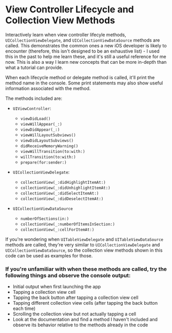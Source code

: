 #  View Controller Lifecycle and Collection View Methods
Interactively learn when view controller lifecyle methods, `UICollectionViewDelegate`, and `UICollectionViewDataSource` methods are called. This demonstrates the common ones a new iOS developer is likely to encounter (therefore, this isn't designed to be an exhaustive list) - I used this in the past to help me learn these, and it's still a useful reference for me now. This is also a way I learn new concepts that can be more in-depth than what a tutorial can provide.

When each lifecycle method or delegate method is called, it'll print the method name in the console. Some print statements may also show useful information associated with the method.

The methods included are:
- `UIViewController`:
    - `viewDidLoad()`
    - `viewWillAppear(_:)`
    - `viewDidAppear(_:)`
    - `viewWillLayoutSubviews()`
    - `viewDidLayoutSubviews()`
    - `didReceiveMemoryWarning()`
    - `viewWillTransition(to:with:)`
    - `willTransition(to:with:)`
    - `prepare(for:sender:)`

- `UICollectionViewDelegate`:
    - `collectionView(_:didHighlightItemAt:)`
    - `collectionView(_:didUnhighlightItemAt:)`
    - `collectionView(_:didSelectItemAt:)`
    - `collectionView(_:didDeselectItemAt:)`
    
- `UICollectionViewDataSource`
    - `numberOfSections(in:)`
    - `collectionView(_:numberOfItemsInSection:)`
    - `collectionView(_:cellForItemAt:)`

If you're wondering when `UITableViewDelegate` and `UITableViewDataSource` methods are called, they're very similar to `UICollectionViewDelegate` and `UICollectionViewDataSource`, so the collection view methods shown in this code can be used as examples for those.

### If you're unfamiliar with when these methods are called, try the following things and observe the console output:
- Initial output when first launching the app
- Tapping a collection view cell
- Tapping the back button after tapping a collection view cell
- Tapping different collection view cells (after tapping the back button each time)
- Scrolling the collection view but not actually tapping a cell
- Look at the documentation and find a method I haven't included and observe its behavior relative to the methods already in the code
